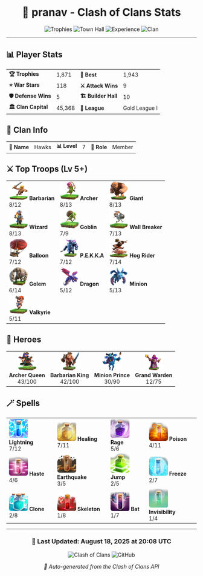 <div align="center">

# 🏰 pranav - Clash of Clans Stats

![Trophies](https://img.shields.io/badge/Trophies-1871-gold?style=for-the-badge&logo=clash-of-clans)
![Town Hall](https://img.shields.io/badge/Town%20Hall-11-orange?style=for-the-badge)
![Experience](https://img.shields.io/badge/Experience-119-green?style=for-the-badge)
![Clan](https://img.shields.io/badge/Clan-Hawks-blue?style=for-the-badge)

</div>

---

## 📊 **Player Stats**

<table>
<tr>
<td><b>🏆 Trophies</b></td><td>1,871</td>
<td><b>🥇 Best</b></td><td>1,943</td>
</tr>
<tr>
<td><b>⭐ War Stars</b></td><td>118</td>
<td><b>⚔️ Attack Wins</b></td><td>9</td>
</tr>
<tr>
<td><b>🛡️ Defense Wins</b></td><td>5</td>
<td><b>🏗️ Builder Hall</b></td><td>10</td>
</tr>
<tr>
<td><b>🏛️ Clan Capital</b></td><td>45,368</td>
<td><b>🥽 League</b></td><td>Gold League I</td>
</tr>
</table>

## 🏰 **Clan Info**

<table>
<tr>
<td><b>🦅 Name</b></td><td>Hawks</td>
<td><b>📊 Level</b></td><td>7</td>
<td><b>👤 Role</b></td><td>Member</td>
</tr>
</table>

## ⚔️ **Top Troops** (Lv 5+)

<table>
<tr>
<td><b><img src='assets/troops/barbarian.png' width='50' height='50'> Barbarian</b><br>8/12</td>
<td><b><img src='assets/troops/archer.png' width='50' height='50'> Archer</b><br>8/13</td>
<td><b><img src='assets/troops/giant.png' width='50' height='50'> Giant</b><br>8/13</td>
</tr>
<tr>
<td><b><img src='assets/troops/wizard.png' width='50' height='50'> Wizard</b><br>8/13</td>
<td><b><img src='assets/troops/goblin.png' width='50' height='50'> Goblin</b><br>7/9</td>
<td><b><img src='assets/troops/wallbreaker.png' width='50' height='50'> Wall Breaker</b><br>7/13</td>
</tr>
<tr>
<td><b><img src='assets/troops/balloon.png' width='50' height='50'> Balloon</b><br>7/12</td>
<td><b><img src='assets/troops/pekka.png' width='50' height='50'> P.E.K.K.A</b><br>7/12</td>
<td><b><img src='assets/troops/hogrider.png' width='50' height='50'> Hog Rider</b><br>7/14</td>
</tr>
<tr>
<td><b><img src='assets/troops/golem.png' width='50' height='50'> Golem</b><br>6/14</td>
<td><b><img src='assets/troops/dragon.png' width='50' height='50'> Dragon</b><br>5/12</td>
<td><b><img src='assets/troops/minion.png' width='50' height='50'> Minion</b><br>5/13</td>
</tr>
<tr>
<td><b><img src='assets/troops/valkyrie.png' width='50' height='50'> Valkyrie</b><br>5/11</td>
<td></td>
<td></td>
</tr>
</table>

## 👑 **Heroes**

<table>
<tr>
<td align="center"><b><img src='assets/heroes/archerqueen.png' width='50' height='50'><br>Archer Queen</b><br>43/100</td>
<td align="center"><b><img src='assets/heroes/barbarianking.png' width='50' height='50'><br>Barbarian King</b><br>42/100</td>
<td align="center"><b><img src='assets/heroes/minionprince.png' width='50' height='50'><br>Minion Prince</b><br>30/90</td>
<td align="center"><b><img src='assets/heroes/grandwarden.png' width='50' height='50'><br>Grand Warden</b><br>12/75</td>
</tr>
</table>

## 🪄 **Spells**

<table>
<tr>
<td><b><img src='assets/spells/lightning.png' width='50' height='50'> Lightning</b><br>7/12</td>
<td><b><img src='assets/spells/healing.png' width='50' height='50'> Healing</b><br>7/11</td>
<td><b><img src='assets/spells/rage.png' width='50' height='50'> Rage</b><br>5/6</td>
<td><b><img src='assets/spells/poison.png' width='50' height='50'> Poison</b><br>4/11</td>
</tr>
<tr>
<td><b><img src='assets/spells/haste.png' width='50' height='50'> Haste</b><br>4/6</td>
<td><b><img src='assets/spells/earthquake.png' width='50' height='50'> Earthquake</b><br>3/5</td>
<td><b><img src='assets/spells/jump.png' width='50' height='50'> Jump</b><br>2/5</td>
<td><b><img src='assets/spells/freeze.png' width='50' height='50'> Freeze</b><br>2/7</td>
</tr>
<tr>
<td><b><img src='assets/spells/clone.png' width='50' height='50'> Clone</b><br>2/8</td>
<td><b><img src='assets/spells/skeleton.png' width='50' height='50'> Skeleton</b><br>1/8</td>
<td><b><img src='assets/spells/bat.png' width='50' height='50'> Bat</b><br>1/7</td>
<td><b><img src='assets/spells/invisibility.png' width='50' height='50'> Invisibility</b><br>1/4</td>
</tr>
</table>

---

<div align="center">

### 🔄 **Last Updated**: August 18, 2025 at 20:08 UTC

![Clash of Clans](https://img.shields.io/badge/Clash%20of%20Clans-Active%20Player-brightgreen?style=for-the-badge&logo=supercell)
![GitHub](https://img.shields.io/badge/GitHub-Auto%20Updated-blue?style=for-the-badge&logo=github)

*📡 Auto-generated from the Clash of Clans API*

</div>